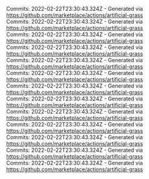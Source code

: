 Commits: 2022-02-22T23:30:43.324Z - Generated via https://github.com/marketplace/actions/artificial-grass
<br>
Commits: 2022-02-22T23:30:43.324Z - Generated via https://github.com/marketplace/actions/artificial-grass
<br>
Commits: 2022-02-22T23:30:43.324Z - Generated via https://github.com/marketplace/actions/artificial-grass
<br>
Commits: 2022-02-22T23:30:43.324Z - Generated via https://github.com/marketplace/actions/artificial-grass
<br>
Commits: 2022-02-22T23:30:43.324Z - Generated via https://github.com/marketplace/actions/artificial-grass
<br>
Commits: 2022-02-22T23:30:43.324Z - Generated via https://github.com/marketplace/actions/artificial-grass
<br>
Commits: 2022-02-22T23:30:43.324Z - Generated via https://github.com/marketplace/actions/artificial-grass
<br>
Commits: 2022-02-22T23:30:43.324Z - Generated via https://github.com/marketplace/actions/artificial-grass
<br>
Commits: 2022-02-22T23:30:43.324Z - Generated via https://github.com/marketplace/actions/artificial-grass
<br>
Commits: 2022-02-22T23:30:43.324Z - Generated via https://github.com/marketplace/actions/artificial-grass
<br>
Commits: 2022-02-22T23:30:43.324Z - Generated via https://github.com/marketplace/actions/artificial-grass
<br>
Commits: 2022-02-22T23:30:43.324Z - Generated via https://github.com/marketplace/actions/artificial-grass
<br>
Commits: 2022-02-22T23:30:43.324Z - Generated via https://github.com/marketplace/actions/artificial-grass
<br>
